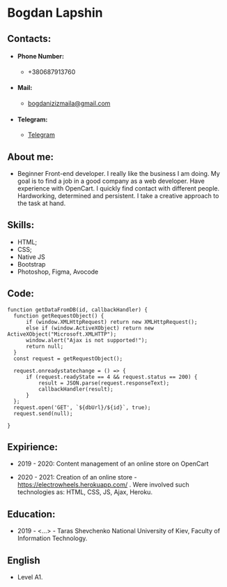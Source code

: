 # Bogdan Lapshin


## Contacts:
 - #### Phone Number:
    - +380687913760
 - #### Mail:
    - <bogdanizizmaila@gmail.com>
 - #### Telegram:
    - [Telegram](https://t.me/benzbogd)

## About me:
 - Beginner Front-end developer. I really like the business I am doing. My goal is to find a job in a good company as a web developer. Have experience with OpenCart. I quickly find contact with different people. Hardworking, determined and persistent. I take a creative approach to the task at hand.


## Skills:
 - HTML;
 - CSS;
 - Native JS
 - Bootstrap
 - Photoshop, Figma, Avocode

## Code:
    function getDataFromDB(id, callbackHandler) {
      function getRequestObject() {
          if (window.XMLHttpRequest) return new XMLHttpRequest();
          else if (window.ActiveXObject) return new ActiveXObject("Microsoft.XMLHTTP");
          window.alert("Ajax is not supported!");
          return null;
      }
      const request = getRequestObject();

      request.onreadystatechange = () => {
          if (request.readyState == 4 && request.status == 200) {
              result = JSON.parse(request.responseText);
              callbackHandler(result);
          }
      };
      request.open('GET', `${dbUrl}/${id}`, true);
      request.send(null);

    }


## Expirience:
  - 2019 - 2020: Content management of an online store on OpenCart

  - 2020 - 2021: Creation of an online store - https://electrowheels.herokuapp.com/ . Were involved such technologies as: HTML, CSS, JS, Ajax, Heroku.


## Education:
  - 2019 - <...> - Taras Shevchenko National University of Kiev, Faculty of Information Technology.

## English
  - Level A1.
